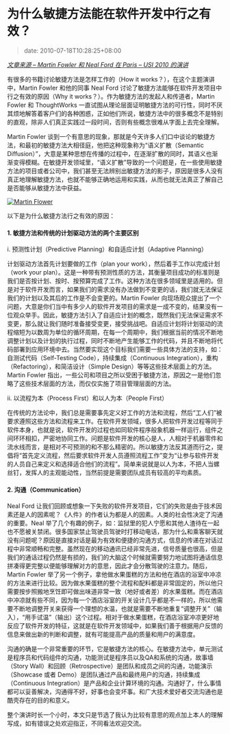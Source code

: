 # 为什么敏捷方法能在软件开发中行之有效？
>date: 2010-07-18T10:28:25+08:00


*[文章来源 – Martin Fowler 和 Neal Ford 在 Paris – USI 2010 的演讲](http://universite-du-si.com/en/conferences/6/sessions/909)*


有很多的书籍讨论敏捷方法是怎样工作的（How it works？），在这个主题演讲中，Martin Fowler 和他的同事 Neal Ford 讨论了敏捷方法能够在软件开发项目中行之有效的原因（Why it works？）。作为敏捷方法的发起人和传道者，Martin Fowler 和 ThoughtWorks 一直试图从理论层面证明敏捷方法的可行性，同时不厌其烦地解答着客户们的各种困惑，正如他们所说，敏捷方法中的很多概念不是特别的直观，除非人们真正实践过一段时间，否则有些概念很难从字面上去完全理解。


Martin Fowler 谈到一个有意思的现象，那就是今天许多人们口中谈论的敏捷方法，和最初的敏捷方法大相径庭，他把这种现象称为“语义扩散（Semantic Diffusion）”，大意是某种思想在传播的过程中，在逐渐扩散的同时，其语义也渐渐变得模糊。在敏捷开发领域里，“语义扩散”导致的一个问题是，在一些使用敏捷方法的项目或者公司中，我们甚至无法辨别出敏捷方法的影子，原因是很多人没有真正地理解敏捷方法，也就不能够正确地运用和实践，从而也就无法真正了解自己是否能够从敏捷方法中获益。


[![](https://coolshell.cn/wp-content/uploads/2010/07/Martin-Flower1-300x94.jpg "Martin Flower")](https://coolshell.cn/wp-content/uploads/2010/07/Martin-Flower1.jpg)


以下是为什么敏捷方法行之有效的原因：



#### **1. 敏捷方法和传统的计划驱动方法的两个主要区别**


i. 预测性计划（Predictive Planning）和自适应计划（Adaptive Planning）


计划驱动方法首先计划要做的工作（plan your work），然后着手工作以完成计划（work your plan）。这是一种带有预测性质的方法，其衡量项目成功的标准则是我们是否按计划、按时、按预算完成了工作。这种方法在很多领域里是适用的。但是对于软件开发而言，如果我们的需求没有办法做到不变更的话，我们就无法保证我们的计划以及其后的工作是不会变更的。Martin Fowler 向现场观众提出了一个问题，大意是你们当中有多少人的软件开发项目的需求是一成不变的，结果没有一位观众举手。因此，敏捷方法引入了自适应计划的概念，既然我们无法保证需求不变更，那么就让我们随时准备接受变更，接受挑战吧。自适应计划将计划驱动的流程缩短为以数周为单位的循环周期，在每一个周期中，我们根据当前的情况不断地调整计划以及计划的执行过程，同时不断地产生能够工作的代码，并且不断地将代码部署到应用环境中去。当然要实现这个目标我们需要一些具体方法的支持，如：自测试代码（Self-Testing Code），持续集成（Continuous Integration），重构（Refactoring），和简洁设计（Simple Design）等等这些技术层面上的方法。Martin Fowler 指出，一些公司和项目之所以受困于敏捷方法，原因之一是他们忽略了这些技术层面的方法，而仅仅实施了项目管理层面的方法。


ii. 以流程为本（Process First）和以人为本（People First）


在传统的方法论中，我们总是需要事先定义好工作的方法和流程，然后“工人们”被要求遵照这些方法和流程来工作。在软件开发领域，很多人把软件开发过程等同于软件本身，也就是说，软件开发的过程也如同软件程序般象机器一样运行，组件之间环环相扣，严密地协同工作。问题是软件开发的核心是人，人相对于机器零件和流水线而言，是相对不可预测的和不那么精密的。所以敏捷方法反其道而行之，提倡将“首先定义流程，然后要求软件开发人员遵照流程工作”变为“让参与软件开发的人员自己来定义和选择适合他们的流程”。简单来说就是以人为本，不把人当螺丝钉，发挥人的主观能动性，当然前提是需要团队成员有较高的平均素质。


#### 2. 沟通（Communication）


Neal Ford 让我们回顾或想象一下失败的软件开发项目，它们的失败是由于技术因素还是人的因素呢？《人件》的作者认为都是人的因素。人类的社会性决定了沟通的重要。Neal 举了几个有趣的例子，如：监狱里的犯人宁愿和其他人渣待在一起也不愿被关禁闭。很多国家禁止驾驶员驾驶时打移动电话，那为什么和乘客聊天就没有问题呢？原因是直接对话是最为有效和便捷的沟通方式，信息的传递在对话过程中非常顺畅和完整。虽然现在的移动通讯已经非常先进，信号质量也很高，但是我们的通话过程仍然是有损的，我们的大脑这个时候就需要努力地试图将通话信息拼凑得更完整以便能够理解对方的意思，因此才会分散驾驶的注意力。随后，Martin Fowler 举了另一个例子，拿他做水果蛋糕的方法和他在酒店的浴室中冲凉的方法来进行比较。因为做水果蛋糕的整个流程和配料都是非常固定的，所以他只需要按步照搬地烹饪即可做出味道非常一致（地好或者差）的水果蛋糕。而在酒店中冲凉就有些不同，因为每一个酒店浴室的开关设计几乎都是不一样的，所以他需要不断地调整开关来获得一个理想的水温，也就是需要不断地重复“调整开关”（输入），“用手试温”（输出）这个过程。相对于做水果蛋糕，在酒店浴室冲凉更好地反应了软件开发的特征，这就是在软件开发领域中，如果我们善于根据用户反馈的信息来做出新的判断和调整，就有可能提高产品的质量和用户的满意度。


沟通的确是一个非常重要的环节，它是敏捷方法的核心。在敏捷方法中，单元测试是程序员和代码组件的沟通，功能测试是程序员以及QA和系统的沟通，故事墙（Story Wall）和回顾（Retrospective）是团队和成员之间的沟通，功能演示（Showcase 或者 Demo）是团队通过产品和最终用户的沟通，持续集成（Continuous Integration）是产品和企业计算环境的沟通。沟通好了，什么事情都可以妥善解决，沟通得不好，好事也会变坏事。和广大技术爱好者交流沟通也是酷壳存在的目的和意义。


整个演讲时长一个小时，本文只是节选了我认为比较有意思的观点加上本人的理解写成，如有错误之处欢迎指正，不同看法欢迎交流。


